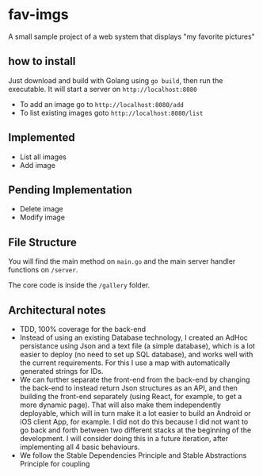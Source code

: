 # fav-imgs
A small sample project of a web system that displays "my favorite pictures"

## how to install
Just download and build with Golang using `go build`, then run the executable. It will start a server on `http://localhost:8080`
- To add an image go to `http://localhost:8080/add`
- To list existing images goto `http://localhost:8080/list`

## Implemented
- List all images
- Add image

## Pending Implementation
- Delete image
- Modify image

## File Structure
You will find the main method on `main.go` and the main server handler functions on `/server`.

The core code is inside the `/gallery` folder.

## Architectural notes
- TDD, 100% coverage for the back-end
- Instead of using an existing Database technology, I created an AdHoc persistance using Json and a text file (a simple database), which is a lot easier to deploy (no need to set up SQL database), and works well with the current requirements. For this I use a map with automatically generated strings for IDs.
- We can further separate the front-end from the back-end by changing the back-end to instead return Json structures as an API, and then building the front-end separately (using React, for example, to get a more dynamic page). That will also make them independently deployable, which will in turn make it a lot easier to build an Android or iOS client App, for example. I did not do this because I did not want to go back and forth between two different stacks at the beginning of the development. I will consider doing this in a future iteration, after implementing all 4 basic behaviours.
- We follow the Stable Dependencies Principle and Stable Abstractions Principle for coupling

